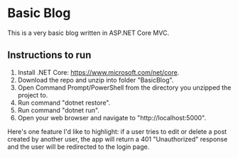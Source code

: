 # Basic Blog

This is a very basic blog written in ASP.NET Core MVC. 

## Instructions to run

1. Install .NET Core: https://www.microsoft.com/net/core.
2. Download the repo and unzip into folder "BasicBlog".
3. Open Command Prompt/PowerShell from the directory you unzipped the project to.
4. Run command "dotnet restore".
5. Run command "dotnet run".
6. Open your web browser and navigate to "http://localhost:5000".

Here's one feature I'd like to highlight: if a user tries to edit or delete a post created by another user, the app will return a 401 "Unauthorized" response and the user will be redirected to the login page.